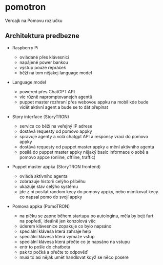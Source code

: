 # pomotron
Vercajk na Pomovu rozlučku

## Architektura predbezne

- Raspberry Pi
  - ovládané přes klávesnici
  - napájené power bankou
  - výstup pouze repráček
  - běží na tom nějakej language model

- Language model
  - powered přes ChatGPT API
  - víc různě napromptovanejch agentů
  - puppet master rozhraní přes webovou appku na mobil kde bude vidět aktivní agent a bude se to dát přepínat

- Story interface (StoryTRON)
  - servica co běží na veřejný IP adrese
  - dostává requesty od pomovo appky
  - spravuje agenty a volá chatgpt API a responsy vrací do pomovo appky
  - dostává requesty od puppet master appky a mění aktivního agenta
  - posílá do puppet master appky nějaký basic informace o sobě a pomovo appce (online, offline, traffic)

- Puppet master appka (StoryTRON frontend)
  - ovládá aktivního agenta
  - zobrazuje historii celýho příběhu
  - ukazuje stav celýho systému
  - jde z ní posílat random kecy do pomovy appky, nebo mimikovat kecy co napsal pomo do svojí appky

- Pomova appka (PomoTRON)
  - na píčku se zapne během startupu po autologinu, měla by bejt furt na popředí, ideálně jen konzolová věc
  - úderem klávesnice zopakuje co bylo napsáno
  - speciální klávesa která zahraje help
  - speciální klávesa která vymaže vstup
  - speciální klávesa která přečte co je napsáno na vstupu
  - entr to pošle do chatbota
  - pak to počká a přečte to odpověď
  - musí to asi nějak umět handlovat když se něco posere
